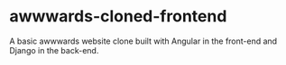 # awwwards-cloned-frontend
A basic awwwards website clone built with Angular in the front-end and Django in the back-end.
